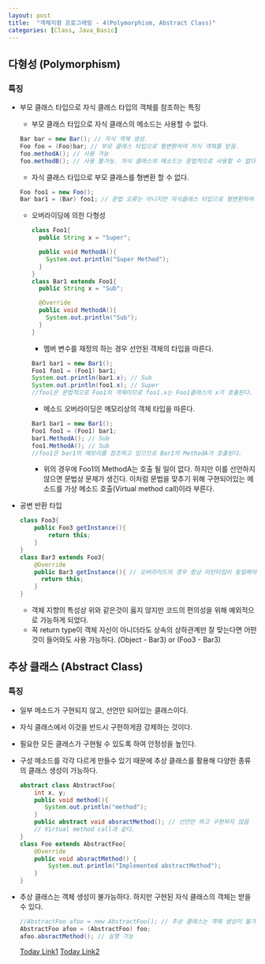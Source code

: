 ```yaml
---
layout: post
title:  "객체지향 프로그래밍 - 4(Polymorphism, Abstract Class)"
categories: [Class, Java_Basic]
---
```


## 다형성 (Polymorphism)
### 특징
- 부모 클래스 타입으로 자식 클래스 타입의 객체를 참조하는 특징
  * 부모 클래스 타입으로 자식 클래스의 메소드는 사용할 수 없다.
  ```java
  Bar bar = new Bar(); // 자식 객체 생성.
  Foo foo = (Foo)bar; // 부모 클래스 타입으로 형변환하여 자식 객체를 받음.
  foo.methodA(); // 사용 가능
  foo.methodB(); // 사용 불가능. 자식 클래스의 메소드는 문법적으로 사용할 수 없다.
  ```
  * 자식 클래스 타입으로 부모 클래스를 형변환 할 수 없다.
  ```java
  Foo foo1 = new Foo();
  Bar bar1 = (Bar) foo1; // 문법 오류는 아니지만 자식클래스 타입으로 형변환하여 부모객체를 받는것 자체로 런타임에러가 발생한다.
  ```

  * 오버라이딩에 의한 다형성
    ```java
    class Foo1{
      public String x = "Super";

   	  public void MethodA(){
        System.out.println("Super Method");
      }
	}
	class Bar1 extends Foo1{
      public String x = "Sub";

      @Override
      public void MethodA(){
        System.out.println("Sub");
      }
	}
    ```
    + 멤버 변수를 재정의 하는 경우 선언된 객체의 타입을 따른다.
    ```java
    Bar1 bar1 = new Bar1();
    Foo1 foo1 = (Foo1) bar1;
    System.out.println(bar1.x); // Sub
    System.out.println(foo1.x); // Super
    //foo1은 문법적으로 Foo1의 객체이므로 foo1.x는 Foo1클래스의 x가 호출된다.
    ```
    + 메소드 오버라이딩은 메모리상의 객체 타입을 따른다.
    ```java
    Bar1 bar1 = new Bar1();
    Foo1 foo1 = (Foo1) bar1;
    bar1.MethodA(); // Sub
    foo1.MethodA(); // Sub
    //foo1은 bar1의 메모리를 참조하고 있으므로 Bar1의 MethodA가 호출된다.
    ```
    + 위의 경우에 Foo1의 MethodA는 호출 될 일이 없다. 하지만 이를 선언하지 않으면 문법상 문제가 생긴다. 이처럼 문법을 맞추기 위해 구현되어있는 메소드를 가상 메소드 호출(Virtual method call)이라 부른다.
- 공변 반환 타입
  ```java
  class Foo3{
  	  public Foo3 getInstance(){
          return this;
      }
  }
  class Bar3 extends Foo3{
      @Override
      public Bar3 getInstance(){ // 오버라이드의 경우 항상 리턴타입이 동일해야 하지만, 객체 자신을 반환하는 경우에는 다를 수 있다.
        return this;
      }
  }
  ```
    + 객체 지향의 특성상 위와 같은것이 옳지 않지만 코드의 편의성을 위해 예외적으로 가능하게 되었다.
    + 꼭 return type이 객체 자신이 아니더라도 상속의 상하관계만 잘 맞는다면 어떤 것이 들어와도 사용 가능하다. (Object - Bar3) or (Foo3 - Bar3)


## 추상 클래스 (Abstract Class)
### 특징
- 일부 메소드가 구현되지 않고, 선언만 되어있는 클래스이다.
- 자식 클래스에서 이것을 반드시 구현하게끔 강제하는 것이다.
- 필요한 모든 클래스가 구현될 수 있도록 하여 안정성을 높인다.
- 구성 메소드를 각각 다르게 만들수 있기 때문에 추상 클래스를 활용해 다양한 종류의 클래스 생성이 가능하다.
  ```java
  abstract class AbstractFoo{
      int x, y;
      public void method(){
         System.out.println("method");
      }
      public abstract void absractMethod(); // 선언만 하고 구현하지 않음
      // Virtual method call과 같다.
  }
  class Foo extends AbstractFoo{
      @Override
      public void absractMethod() {
          System.out.println("Implemented abstractMethod");
      }
  }
  ```
- 추상 클래스는 객체 생성이 불가능하다. 하지만 구현된 자식 클래스의 객체는 받을 수 있다.
  ```java
  //AbstractFoo afoo = new AbstractFoo(); // 추상 클래스는 객체 생성이 불가능하다.
  AbstractFoo afoo = (AbstractFoo) foo;
  afoo.absractMethod(); // 실행 가능
  ```
  
  [Today Link1](https://github.com/chundh/java-til/tree/master/3_OOP/src/com/company/day4)
  [Today Link2](https://github.com/chundh/java-til/tree/master/4_OOP_Advanced/src/com/company/day1/AbstractClass)